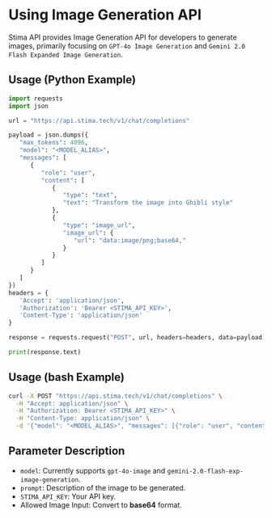 # Using Image Generation API

Stima API provides Image Generation API for developers to generate images, primarily focusing on `GPT-4o Image Generation` and `Gemini 2.0 Flash Expanded Image Generation`.

## Usage (Python Example)

```python
import requests
import json

url = "https://api.stima.tech/v1/chat/completions"

payload = json.dumps({
   "max_tokens": 4096,
   "model": "<MODEL_ALIAS>",
   "messages": [
      {
         "role": "user",
         "content": [
            {
               "type": "text",
               "text": "Transform the image into Ghibli style"
            },
            {
               "type": "image_url",
               "image_url": {
                  "url": "data:image/png;base64,"
               }
            }
         ]
      }
   ]
})
headers = {
   'Accept': 'application/json',
   'Authorization': 'Bearer <STIMA_API_KEY>',
   'Content-Type': 'application/json'
}

response = requests.request("POST", url, headers=headers, data=payload)

print(response.text)
```

## Usage (bash Example)

```bash
curl -X POST "https://api.stima.tech/v1/chat/completions" \
  -H "Accept: application/json" \
  -H "Authorization: Bearer <STIMA_API_KEY>" \
  -H "Content-Type: application/json" \
  -d '{"model": "<MODEL_ALIAS>", "messages": [{"role": "user", "content": [{"type": "text", "text": "Transform the image into Ghibli style"}, {"type": "image_url", "image_url": {"url": "data:image/png;base64,"}}]}
```

## Parameter Description

- `model`: Currently supports `gpt-4o-image` and `gemini-2.0-flash-exp-image-generation`.
- `prompt`: Description of the image to be generated.
- `STIMA_API_KEY`: Your API key.
- Allowed Image Input: Convert to **base64** format. 
